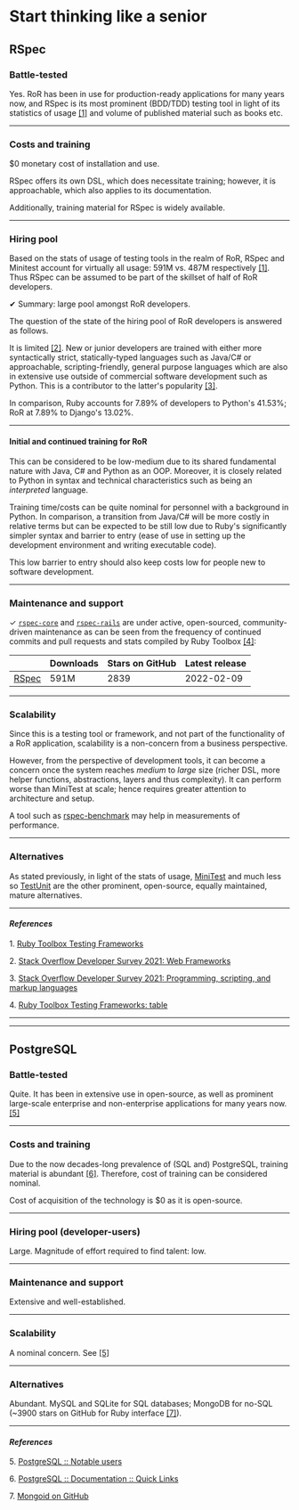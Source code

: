 # Start thinking like a senior

## RSpec
### Battle-tested
Yes. RoR has been in use for production-ready applications for many years now, and RSpec is its most prominent (BDD/TDD) testing tool in light of its statistics of usage [[1]](#1) and volume of published material such as books etc.

----

### Costs and training
$0 monetary cost of installation and use.

RSpec offers its own DSL, which does necessitate training; however, it is approachable, which also applies to its documentation.

Additionally, training material for RSpec is widely available.

----

### Hiring pool
Based on the stats of usage of testing tools in the realm of RoR, RSpec and Minitest account for virtually all usage: 591M vs. 487M respectively [[1]](#1). Thus RSpec can be assumed to be part of the skillset of half of RoR developers.

✔ Summary: large pool amongst RoR developers.

The question of the state of the hiring pool of RoR developers is answered as follows.

It is limited [[2]](#2). New or junior developers are trained with either more syntactically strict, statically-typed languages such as Java/C# or approachable, scripting-friendly, general purpose languages which are also in extensive use outside of commercial software development such as Python. This is a contributor to the latter's popularity [[3]](#3).

In comparison, Ruby accounts for 7.89% of developers to Python's 
41.53%; RoR at 7.89% to Django's 13.02%.

----

#### Initial and continued training for RoR
This can be considered to be low-medium due to its shared fundamental nature with Java, C# and Python as an OOP. Moreover, it is closely related to Python in syntax and technical characteristics such as being an _interpreted_ language.

Training time/costs can be quite nominal for personnel with a background in Python. In comparison, a transition from Java/C# will be more costly in relative terms but can be expected to be still low due to Ruby's significantly simpler syntax and barrier to entry (ease of use in setting up the development environment and writing executable code).

This low barrier to entry should also keep costs low for people new to software development.

----

### Maintenance and support
✓ [`rspec-core`](https://github.com/rspec/rspec-core/pulls?q=is%3Apr+is%3Aclosed) and [`rspec-rails`](https://github.com/rspec/rspec-rails/pulls?q=is%3Apr+is%3Aclosed) are under active, open-sourced, community-driven maintenance as can be seen from the frequency of continued commits and pull requests and stats compiled by Ruby Toolbox [[4]](#4):

|     | Downloads | Stars on GitHub | Latest release  |
| --- | ---       | ---             | ---             |
| [RSpec](https://www.ruby-toolbox.com/projects/rspec) | 591M | 2839 | 2022-02-09 |

----

### Scalability
Since this is a testing tool or framework, and not part of the functionality of a RoR application, scalability is a non-concern from a business perspective.

However, from the perspective of development tools, it can become a concern once the system reaches _medium_ to _large_ size (richer DSL, more helper functions, abstractions, layers and thus complexity). It can perform worse than MiniTest at scale; hence requires greater attention to architecture and setup.

A tool such as [rspec-benchmark](https://github.com/piotrmurach/rspec-benchmark) may help in measurements of performance.

----

### Alternatives
As stated previously, in light of the stats of usage, [MiniTest](https://github.com/seattlerb/minitest) and much less so [TestUnit](https://github.com/test-unit/test-unit) are the other prominent, open-source, equally maintained, mature alternatives.

----

#### _References_
<a id="1">1.</a>
[Ruby Toolbox Testing Frameworks](https://www.ruby-toolbox.com/categories/testing_frameworks)

<a id="2">2.</a> [Stack Overflow Developer Survey 2021: Web Frameworks](https://insights.stackoverflow.com/survey/2021#section-most-popular-technologies-web-frameworks)

<a id="3">3.</a> [Stack Overflow Developer Survey 2021: Programming, scripting, and markup languages](https://insights.stackoverflow.com/survey/2021#section-most-popular-technologies-programming-scripting-and-markup-languages)

<a id="4">4.</a> [Ruby Toolbox Testing Frameworks: table](https://www.ruby-toolbox.com/categories/testing_frameworks?display=table&order=score)



****
----

## PostgreSQL
### Battle-tested
Quite. It has been in extensive use in open-source, as well as prominent large-scale enterprise and non-enterprise applications for many years now. [[5]](#5)

----

### Costs and training
Due to the now decades-long prevalence of (SQL and) PostgreSQL, training material is abundant [[6]](#6). Therefore, cost of training can be considered nominal.

Cost of acquisition of the technology is $0 as it is open-source.

----

### Hiring pool (developer-users)
Large. Magnitude of effort required to find talent: low.

----

### Maintenance and support
Extensive and well-established.

----

### Scalability
A nominal concern. See [[5]](#5)

----

### Alternatives
Abundant. MySQL and SQLite for SQL databases; MongoDB for no-SQL (~3900 stars on GitHub for Ruby interface [[7]](#7)).

----

#### _References_
<a id="5">5. </a>[PostgreSQL :: Notable users](https://en.wikipedia.org/w/index.php?title=PostgreSQL&oldid=1076044937#Notable_users)

<a id="6">6. </a>[PostgreSQL :: Documentation :: Quick Links](https://www.postgresql.org/docs/)

<a id="7">7. </a>[Mongoid on GitHub](https://github.com/mongodb/mongoid/)
